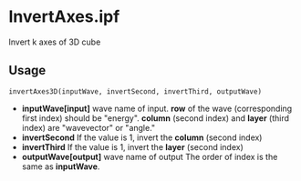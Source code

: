# InvertAxes.ipf
Invert k axes of 3D cube

## Usage
```
invertAxes3D(inputWave, invertSecond, invertThird, outputWave)
```
- **inputWave[input]** wave name of input. **row** of the wave (corresponding first index)  should be "energy". **column** (second index) and **layer** (third index) are "wavevector" or "angle."
- **invertSecond** If the value is 1, invert the **column** (second index)
- **invertThird** If the value is 1, invert the **layer** (second index)
- **outputWave[output]** wave name of output The order of index is the same as **inputWave**.
